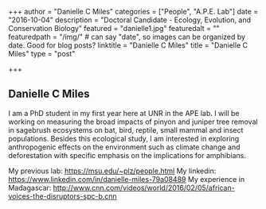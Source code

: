 +++
author = "Danielle C Miles"
categories = ["People", "A.P.E. Lab"]
date = "2016-10-04"
description = "Doctoral Candidate - Ecology, Evolution, and Conservation Biology"
featured = "danielle1.jpg"
featuredalt = ""
featuredpath = "/img/"  # can say "date", so images can be organized by date. Good for blog posts?
linktitle = "Danielle C Miles"
title = "Danielle C Miles"
type = "post"

+++

## Danielle C Miles

I am a PhD student in my first year here at UNR in the APE lab. I will be working on measuring the broad impacts of pinyon and juniper tree removal in sagebrush ecosystems on bat, bird, reptile, small mammal and insect populations. Besides this ecological study, I am interested in exploring anthropogenic effects on the environment such as climate change and deforestation with specific emphasis on the implications for amphibians.

My previous lab: https://msu.edu/~plz/people.html
My linkedin: https://www.linkedin.com/in/danielle-miles-79a08489
My experience in Madagascar: http://www.cnn.com/videos/world/2016/02/05/african-voices-the-disruptors-spc-b.cnn
